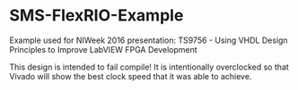# SMS-FlexRIO-Example
Example used for NIWeek 2016 presentation: TS9756 - Using VHDL Design Principles to Improve LabVIEW FPGA Development

This design is intended to fail compile! It is intentionally overclocked so that Vivado will show the best clock speed that it was able to achieve.
